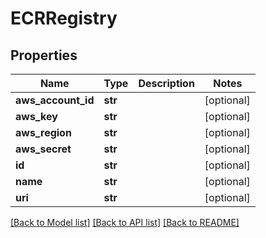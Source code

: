# ECRRegistry

## Properties
Name | Type | Description | Notes
------------ | ------------- | ------------- | -------------
**aws_account_id** | **str** |  | [optional] 
**aws_key** | **str** |  | [optional] 
**aws_region** | **str** |  | [optional] 
**aws_secret** | **str** |  | [optional] 
**id** | **str** |  | [optional] 
**name** | **str** |  | [optional] 
**uri** | **str** |  | [optional] 

[[Back to Model list]](../README.md#documentation-for-models) [[Back to API list]](../README.md#documentation-for-api-endpoints) [[Back to README]](../README.md)

